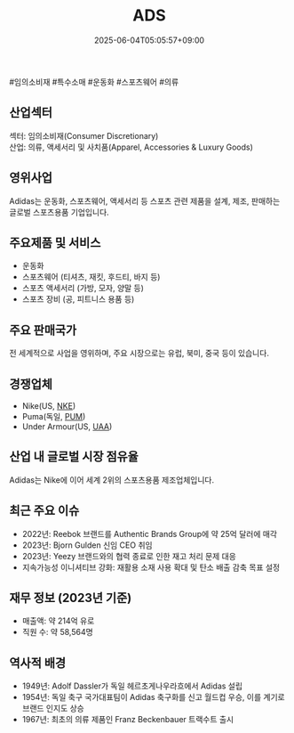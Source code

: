 ﻿---
title: "ADS"
date: 2025-06-04T05:05:57+09:00
lastmod: 2025-06-04T05:05:57+09:00
type: docs
sidebar:
  open: true
weight: 30
---
<div style="display:none">
  <meta property="article:published_time" content="2025-06-03T20:05:57Z" />
  <meta property="article:modified_time" content="2025-06-03T20:05:57Z" />
</div>
#임의소비재 #특수소매 #운동화 #스포츠웨어 #의류 

## 산업섹터

섹터: 임의소비재(Consumer Discretionary)  
산업: 의류, 액세서리 및 사치품(Apparel, Accessories & Luxury Goods)

## 영위사업

Adidas는 운동화, 스포츠웨어, 액세서리 등 스포츠 관련 제품을 설계, 제조, 판매하는 글로벌 스포츠용품 기업입니다.

## 주요제품 및 서비스

- 운동화
- 스포츠웨어 (티셔츠, 재킷, 후드티, 바지 등)
- 스포츠 액세서리 (가방, 모자, 양말 등)
- 스포츠 장비 (공, 피트니스 용품 등)

## 주요 판매국가

전 세계적으로 사업을 영위하며, 주요 시장으로는 유럽, 북미, 중국 등이 있습니다.

## 경쟁업체

- Nike(US, [NKE](/company-analysis/nke/))
- Puma(독일, [PUM](/company-analysis/pum/))
- Under Armour(US, [UAA](/company-analysis/uaa/))

## 산업 내 글로벌 시장 점유율

Adidas는 Nike에 이어 세계 2위의 스포츠용품 제조업체입니다.

## 최근 주요 이슈

- 2022년: Reebok 브랜드를 Authentic Brands Group에 약 25억 달러에 매각
- 2023년: Bjorn Gulden 신임 CEO 취임
- 2023년: Yeezy 브랜드와의 협력 종료로 인한 재고 처리 문제 대응
- 지속가능성 이니셔티브 강화: 재활용 소재 사용 확대 및 탄소 배출 감축 목표 설정

## 재무 정보 (2023년 기준)

- 매출액: 약 214억 유로
- 직원 수: 약 58,564명

## 역사적 배경

- 1949년: Adolf Dassler가 독일 헤르초게나우라흐에서 Adidas 설립
- 1954년: 독일 축구 국가대표팀이 Adidas 축구화를 신고 월드컵 우승, 이를 계기로 브랜드 인지도 상승
- 1967년: 최초의 의류 제품인 Franz Beckenbauer 트랙수트 출시
